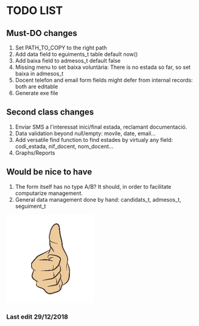 # TODO LIST

## Must-DO changes

1. Set PATH_TO_COPY to the right path
1. Add data field to eguiments_t table default now()
1. Add baixa field to admesos_t default false
1. Missing menu to set baixa voluntària: There is no estada so far, so set baixa in admesos_t
1. Docent telefon and email form fields might defer from internal records: both are editable 
1. Generate exe file

## Second class changes

1. Enviar SMS a l'interessat inici/final estada, reclamant documentació.
1. Data validation beyond null/empty: movile, date, email...
1. Add versatile find function to find estades by virtualy any field: codi_estada, nif_docent, nom_docent...
1. Graphs/Reports

## Would be nice to have

1. The form itself has no type A/B? It should, in order to facilitate computarize management.
1. General data management done by hand: candidats_t, admesos_t, seguiment_t

![Thumb Up](./thumb_up.jpg)

### Last edit 29/12/2018